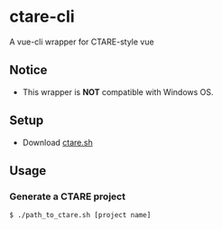 # ctare-cli
A vue-cli wrapper for CTARE-style vue
## Notice
- This wrapper is **NOT** compatible with Windows OS.
## Setup
- Download [ctare.sh](https://raw.githubusercontent.com/andy23512/ctare-cli/master/ctare.sh)
## Usage
### Generate a CTARE project
```
$ ./path_to_ctare.sh [project name]
```
